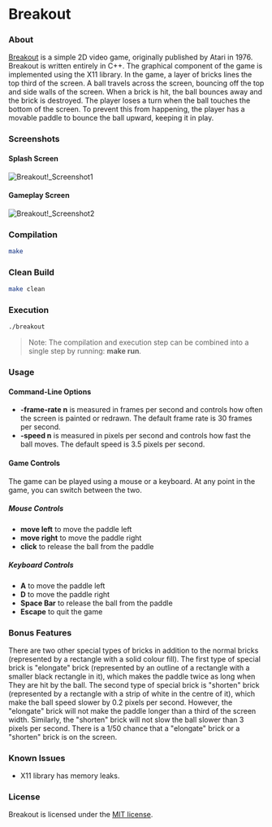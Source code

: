 # Breakout
### About
[Breakout](http://en.wikipedia.org/wiki/Breakout_(video_game)) is a simple 2D video game, originally published by Atari in 1976. Breakout is written entirely in C++. The graphical component of the game is implemented using the X11 library. In the game, a layer of bricks lines the top third of the screen. A ball travels across the screen, bouncing off the top and side walls of the screen. When a brick is hit, the ball bounces away and the brick is destroyed. The player loses a turn when the ball touches the bottom of the screen. To prevent this from happening, the player has a movable paddle to bounce the ball upward, keeping it in play.

### Screenshots
#### Splash Screen
![Breakout!_Screenshot1](https://cloud.githubusercontent.com/assets/7763904/10354086/9632a6b2-6d2a-11e5-935b-03f16173b894.png)
#### Gameplay Screen
![Breakout!_Screenshot2](https://cloud.githubusercontent.com/assets/7763904/10354090/a0fc7cd0-6d2a-11e5-8720-5bd7225ab6fd.png)

### Compilation
```Bash
make
```

### Clean Build
```Bash
make clean
```

### Execution
```Bash
./breakout
```

> Note: The compilation and execution step can be combined into a single step by running: **make run**.

### Usage
#### Command-Line Options
- **-frame-rate n** is measured in frames per second and controls how often the screen is painted or redrawn. The default frame rate is 30 frames per second.
- **-speed n** is measured in pixels per second and controls how fast the ball moves. The default speed is 3.5 pixels per second.

#### Game Controls
The game can be played using a mouse or a keyboard. At any point in the game, you can switch between the two.

##### Mouse Controls
- **move left** to move the paddle left
- **move right** to move the paddle right
- **click** to release the ball from the paddle

##### Keyboard Controls
- **A** to move the paddle left
- **D** to move the paddle right
- **Space Bar** to release the ball from the paddle
- **Escape** to quit the game

### Bonus Features
There are two other special types of bricks in addition to the normal bricks (represented by a rectangle with a solid colour fill). The first type of special brick is "elongate" brick (represented by an outline of a rectangle with a smaller black rectangle in it), which makes the paddle twice as long when They are hit by the ball. The second type of special brick is "shorten" brick (represented by a rectangle with a strip of white in the centre of it), which make the ball speed slower by 0.2 pixels per second. However, the "elongate" brick will not make the paddle longer than a third of the screen width. Similarly, the "shorten" brick will not slow the ball slower than 3 pixels per second. There is a 1/50 chance that a "elongate" brick or a "shorten" brick is on the screen.

### Known Issues
- X11 library has memory leaks.

### License
Breakout is licensed under the [MIT license](https://github.com/elailai94/Breakout/blob/master/LICENSE.md).
